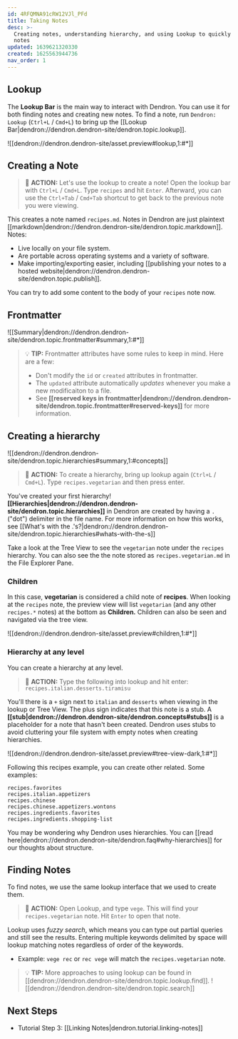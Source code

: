 ```yaml
---
id: 4RFQMNA91cRW12VJl_PFd
title: Taking Notes
desc: >-
  Creating notes, understanding hierarchy, and using Lookup to quickly find your
  notes
updated: 1639621320330
created: 1625563944736
nav_order: 1
---
```


## Lookup

The **Lookup Bar** is the main way to interact with Dendron. You can use it for both finding notes and creating new notes. To find a note, run `Dendron: Lookup` (`Ctrl+L` / `Cmd+L`) to bring up the [[Lookup Bar|dendron://dendron.dendron-site/dendron.topic.lookup]].

![[dendron://dendron.dendron-site/asset.preview#lookup,1:#*]]

## Creating a Note

> 🌱 **ACTION:** Let's use the lookup to create a note! Open the lookup bar with `Ctrl+L` / `Cmd+L`. Type `recipes` and hit `Enter`. Afterward, you can use the `Ctrl+Tab` / `Cmd+Tab` shortcut to get back to the previous note you were viewing.

This creates a note named `recipes.md`. Notes in Dendron are just plaintext [[markdown|dendron://dendron.dendron-site/dendron.topic.markdown]]. Notes:

- Live locally on your file system.
- Are portable across operating systems and a variety of software.
- Make importing/exporting easier, including [[publishing your notes to a hosted website|dendron://dendron.dendron-site/dendron.topic.publish]].

You can try to add some content to the body of your `recipes` note now.

## Frontmatter

![[Summary|dendron://dendron.dendron-site/dendron.topic.frontmatter#summary,1:#*]]

> 💡 **TIP:** Frontmatter attributes have some rules to keep in mind. Here are a few:
> - Don't modify the `id` or `created` attributes in frontmatter.
> - The `updated` attribute automatically _updates_ whenever you make a new modificaiton to a file.
> - See **[[reserved keys in frontmatter|dendron://dendron.dendron-site/dendron.topic.frontmatter#reserved-keys]]** for more information.

## Creating a hierarchy

![[dendron://dendron.dendron-site/dendron.topic.hierarchies#summary,1:#concepts]]

> 🌱 **ACTION:** To create a hierarchy, bring up lookup again (`Ctrl+L` / `Cmd+L`). Type `recipes.vegetarian` and then press enter.

You've created your first hierarchy! **[[Hierarchies|dendron://dendron.dendron-site/dendron.topic.hierarchies]]** in Dendron are created by having a `.` ("dot") delimiter in the file name. For more information on how this works, see [[What's with the .'s?|dendron://dendron.dendron-site/dendron.topic.hierarchies#whats-with-the-s]]

Take a look at the Tree View to see the `vegetarian` note under the `recipes` hierarchy. You can also see the the note stored as `recipes.vegetarian.md` in the File Explorer Pane.

### Children

In this case, **vegetarian** is considered a child note of **recipes**. When looking at the `recipes` note, the preview view will list `vegetarian` (and any other `recipes.*` notes) at the bottom as **Children.** Children can also be seen and navigated via the tree view.

![[dendron://dendron.dendron-site/asset.preview#children,1:#*]]

### Hierarchy at any level

You can create a hierarchy at any level.

> 🌱 **ACTION:** Type the following into lookup and hit enter: `recipes.italian.desserts.tiramisu`

You'll there is a `+` sign next to `italian` and `desserts` when viewing in the lookup or Tree View. The plus sign indicates that this note is a stub. A **[[stub|dendron://dendron.dendron-site/dendron.concepts#stubs]]** is a placeholder for a note that hasn't been created. Dendron uses stubs to avoid cluttering your file system with empty notes when creating hierarchies.

![[dendron://dendron.dendron-site/asset.preview#tree-view-dark,1:#*]]

Following this recipes example, you can create other related. Some examples:

```
recipes.favorites
recipes.italian.appetizers
recipes.chinese
recipes.chinese.appetizers.wontons
recipes.ingredients.favorites
recipes.ingredients.shopping-list
```

You may be wondering why Dendron uses hierarchies. You can [[read here|dendron://dendron.dendron-site/dendron.faq#why-hierarchies]] for our thoughts about structure.

## Finding Notes

To find notes, we use the same lookup interface that we used to create them.

> 🌱 **ACTION:** Open Lookup, and type `vege`. This will find your `recipes.vegetarian` note. Hit `Enter` to open that note.

Lookup uses _fuzzy search_, which means you can type out partial queries and still see the results. Entering multiple keywords delimited by space will lookup matching notes regardless of order of the keywords.

- Example: `vege rec` or `rec vege` will match the `recipes.vegetarian` note.

> 💡 **TIP:** More approaches to using lookup can be found in [[dendron://dendron.dendron-site/dendron.topic.lookup.find]].
> ![[dendron://dendron.dendron-site/dendron.topic.search]]

## Next Steps

- Tutorial Step 3: [[Linking Notes|dendron.tutorial.linking-notes]]
